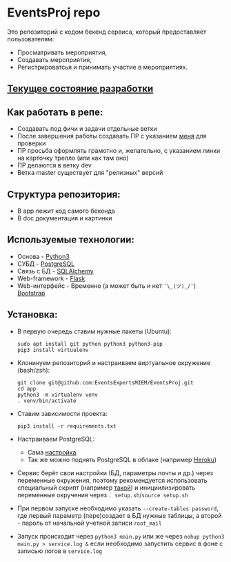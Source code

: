 # EventsProj repo
Это репозиторий с кодом бекенд сервиса, который предоставляет пользователям:
*	Просматривать мероприятия,
*	Создавать мероприятия,
*	Регистрироватсья и принимать участие в мероприятиях.

## [Текущее состояние разработки](./doc/devstatus.md)

## Как работать в репе:
*	Создавать под фичи и задачи отдельные ветки
*	После завершения работы создавать ПР с указанием [меня](https://github.com/mvalkhimovich) для проверки
*	ПР просьба оформлять грамотно и, желательно, с указанием линки на карточку трелло (или как там оно)
*	ПР делаются в ветку dev
*	Ветка master существует для "релизных" версий

## Структура репозитория:
*	В app лежит код самого бекенда
*	В doc документация и картинки

## Используемые технологии:
*	Основа - [Python3](https://www.python.org/)
*	СУБД - [PostgreSQL](https://www.postgresql.org/)
*	Связь с БД - [SQLAlchemy](https://www.sqlalchemy.org/)
*	Web-framework - [Flask](http://flask.pocoo.org/)
*	Web-интерфейс - Временно (а может быть и нет `¯\_(ツ)_/¯`) [Bootstrap](https://getbootstrap.com/) 

## Установка:	
*	В первую очередь ставим нужные пакеты (Ubuntu):
		
		sudo apt install git python python3 python3-pip
		pip3 install virtualenv

*	Клонинуем репозиторий и настраиваем виртуальное окружение (bash/zsh):

		git clone git@github.com:EventsExpertsMIEM/EventsProj.git
		cd app
		python3 -m virtualenv venv
		. venv/bin/activate
	
*	Ставим зависимости проекта:

		pip3 install -r requirements.txt

*   Настраиваем PostgreSQL:
	-	Сама [настройка](./doc/db.md)
    -   Так же можно поднять PostgreSQL в облаке (например [Heroku](https://www.heroku.com/))

*	Сервис берёт свои настройки (БД, параметры почты и др.) через переменные окружения, поэтому рекомендуется использовать специальный скрипт (например [такой](./app/setup.sh)) и инициилизировать переменные окручения через `. setup.sh`/`source setup.sh`

*   При первом запуске необходимо указать `--create-tables password`, где первый параметр (пере)создает в БД нужные таблицы, а второй - пароль от начальной учетной записи `root_mail`

*   Запуск происходит через `python3 main.py` или же через `nohup python3 main.py > service.log &` если необходимо запустить сервис в фоне с записью логов в `service.log`
